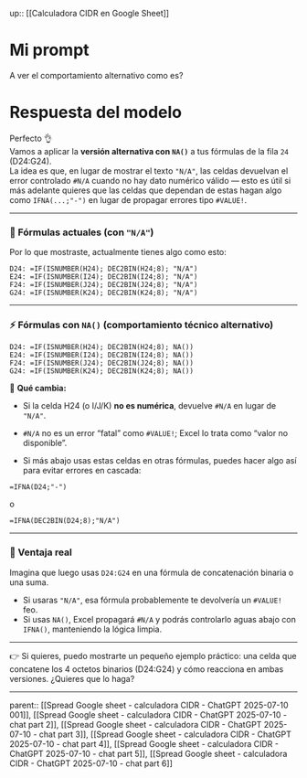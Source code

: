 up:: [[Calculadora CIDR en Google Sheet]]

# Mi prompt
A ver el comportamiento alternativo como es?

# Respuesta del modelo
Perfecto 👌  
Vamos a aplicar la **versión alternativa con `NA()`** a tus fórmulas de la fila `24` (D24:G24).  
La idea es que, en lugar de mostrar el texto `"N/A"`, las celdas devuelvan el error controlado `#N/A` cuando no hay dato numérico válido — esto es útil si más adelante quieres que las celdas que dependan de estas hagan algo como `IFNA(...;"-")` en lugar de propagar errores tipo `#VALUE!`.

---

### 📌 Fórmulas actuales (con `"N/A"`)

Por lo que mostraste, actualmente tienes algo como esto:

```excel
D24: =IF(ISNUMBER(H24); DEC2BIN(H24;8); "N/A")
E24: =IF(ISNUMBER(I24); DEC2BIN(I24;8); "N/A")
F24: =IF(ISNUMBER(J24); DEC2BIN(J24;8); "N/A")
G24: =IF(ISNUMBER(K24); DEC2BIN(K24;8); "N/A")
```

---

### ⚡ Fórmulas con `NA()` (comportamiento técnico alternativo)

```excel
D24: =IF(ISNUMBER(H24); DEC2BIN(H24;8); NA())
E24: =IF(ISNUMBER(I24); DEC2BIN(I24;8); NA())
F24: =IF(ISNUMBER(J24); DEC2BIN(J24;8); NA())
G24: =IF(ISNUMBER(K24); DEC2BIN(K24;8); NA())
```

📌 **Qué cambia:**

- Si la celda H24 (o I/J/K) **no es numérica**, devuelve `#N/A` en lugar de `"N/A"`.
    
- `#N/A` no es un error “fatal” como `#VALUE!`; Excel lo trata como “valor no disponible”.
    
- Si más abajo usas estas celdas en otras fórmulas, puedes hacer algo así para evitar errores en cascada:
    

```excel
=IFNA(D24;"-")
```

o

```excel
=IFNA(DEC2BIN(D24;8);"N/A")
```

---

### 🧠 Ventaja real

Imagina que luego usas `D24:G24` en una fórmula de concatenación binaria o una suma.

- Si usaras `"N/A"`, esa fórmula probablemente te devolvería un `#VALUE!` feo.
- Si usas `NA()`, Excel propagará `#N/A` y podrás controlarlo aguas abajo con `IFNA()`, manteniendo la lógica limpia.

---

👉 Si quieres, puedo mostrarte un pequeño ejemplo práctico: una celda que concatene los 4 octetos binarios (D24:G24) y cómo reacciona en ambas versiones. ¿Quieres que lo haga?

---

parent:: [[Spread Google sheet - calculadora CIDR - ChatGPT 2025-07-10 001]],  [[Spread Google sheet - calculadora CIDR - ChatGPT 2025-07-10  - chat part 2]], [[Spread Google sheet - calculadora CIDR - ChatGPT 2025-07-10  - chat part 3]], [[Spread Google sheet - calculadora CIDR - ChatGPT 2025-07-10  - chat part 4]], [[Spread Google sheet - calculadora CIDR - ChatGPT 2025-07-10  - chat part 5]], [[Spread Google sheet - calculadora CIDR - ChatGPT 2025-07-10  - chat part 6]]